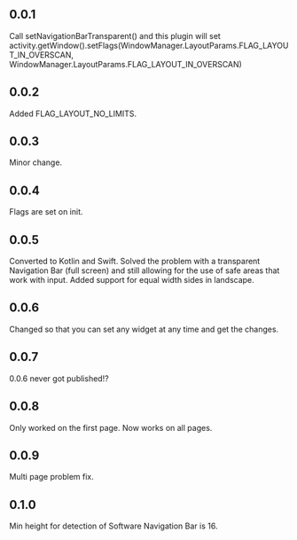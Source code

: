 ## 0.0.1
Call setNavigationBarTransparent() and this plugin will set activity.getWindow().setFlags(WindowManager.LayoutParams.FLAG_LAYOUT_IN_OVERSCAN, WindowManager.LayoutParams.FLAG_LAYOUT_IN_OVERSCAN)

## 0.0.2
Added FLAG_LAYOUT_NO_LIMITS.

## 0.0.3
Minor change.

## 0.0.4
Flags are set on init.

## 0.0.5
Converted to Kotlin and Swift.
Solved the problem with a transparent Navigation Bar (full screen) and still allowing for the use of safe areas that work with input.
Added support for equal width sides in landscape.

## 0.0.6
Changed so that you can set any widget at any time and get the changes.

## 0.0.7
0.0.6 never got published!?

## 0.0.8
Only worked on the first page. Now works on all pages.

## 0.0.9
Multi page problem fix.

## 0.1.0
Min height for detection of Software Navigation Bar is 16.
